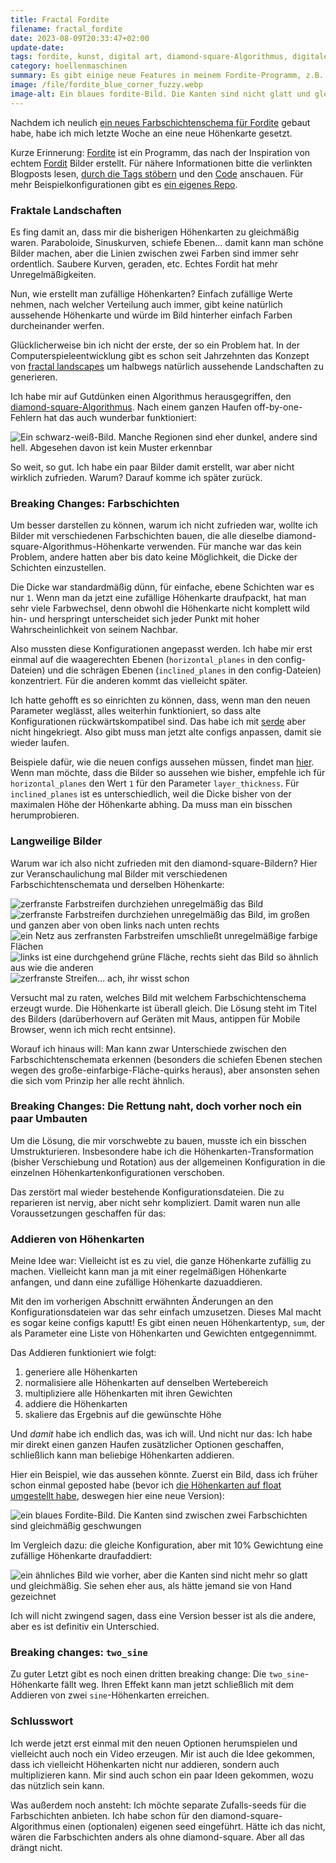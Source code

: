 ```yaml
---
title: Fractal Fordite
filename: fractal_fordite
date: 2023-08-09T20:33:47+02:00
update-date:
tags: fordite, kunst, digital art, diamond-square-Algorithmus, digitale kunst, rust, fractal landscape, computerspiele, breaking changes
category: hoellenmaschinen
summary: Es gibt einige neue Features in meinem Fordite-Programm, z.B. fraktale Höhenkarten. Allerdings gibt es auch ein paar breaking changes.
image: /file/fordite_blue_corner_fuzzy.webp
image-alt: Ein blaues fordite-Bild. Die Kanten sind nicht glatt und gleichmäßig. Sie sehen eher aus, als hätte jemand sie von Hand gezeichnet
---
```


Nachdem ich neulich [ein neues Farbschichtenschema für Fordite](/blogposts/fordite_barber_pole) gebaut habe, habe ich mich letzte Woche an eine neue Höhenkarte gesetzt.

Kurze Erinnerung: [Fordite](/blogposts/fordite) ist ein Programm, das nach der Inspiration von echtem [Fordit](https://en.wikipedia.org/wiki/Fordite) Bilder erstellt. Für nähere Informationen bitte die verlinkten Blogposts lesen, [durch die Tags stöbern](/tags/fordite) und den [Code](https://gitlab.com/GKnirps/fordite) anschauen. Für mehr Beispielkonfigurationen gibt es [ein eigenes Repo](https://gitlab.com/GKnirps/fordite-configurations).

### Fraktale Landschaften

Es fing damit an, dass mir die bisherigen Höhenkarten zu gleichmäßig waren. Paraboloide, Sinuskurven, schiefe Ebenen… damit kann man schöne Bilder machen, aber die Linien zwischen zwei Farben sind immer sehr ordentlich. Saubere Kurven, geraden, etc. Echtes Fordit hat mehr Unregelmäßigkeiten.

Nun, wie erstellt man zufällige Höhenkarten? Einfach zufällige Werte nehmen, nach welcher Verteilung auch immer, gibt keine natürlich aussehende Höhenkarte und würde im Bild hinterher einfach Farben durcheinander werfen.

Glücklicherweise bin ich nicht der erste, der so ein Problem hat. In der Computerspieleentwicklung gibt es schon seit Jahrzehnten das Konzept von [fractal landscapes](https://en.wikipedia.org/wiki/Fractal_landscape) um halbwegs natürlich aussehende Landschaften zu generieren.

Ich habe mir auf Gutdünken einen Algorithmus herausgegriffen, den [diamond-square-Algorithmus](https://en.wikipedia.org/wiki/Diamond-square_algorithm). Nach einem ganzen Haufen off-by-one-Fehlern hat das auch wunderbar funktioniert:

![Ein schwarz-weiß-Bild. Manche Regionen sind eher dunkel, andere sind hell. Abgesehen davon ist kein Muster erkennbar](/file/fordite_diamond_square_hm.webp)

So weit, so gut. Ich habe ein paar Bilder damit erstellt, war aber nicht wirklich zufrieden. Warum? Darauf komme ich später zurück.

### Breaking Changes: Farbschichten

Um besser darstellen zu können, warum ich nicht zufrieden war, wollte ich Bilder mit verschiedenen Farbschichten bauen, die alle dieselbe diamond-square-Algorithmus-Höhenkarte verwenden. Für manche war das kein Problem, andere hatten aber bis dato keine Möglichkeit, die Dicke der Schichten einzustellen.

Die Dicke war standardmäßig dünn, für einfache, ebene Schichten war es nur `1`. Wenn man da jetzt eine zufällige Höhenkarte draufpackt, hat man sehr viele Farbwechsel, denn obwohl die Höhenkarte nicht komplett wild hin- und herspringt unterscheidet sich jeder Punkt mit hoher Wahrscheinlichkeit von seinem Nachbar.

Also mussten diese Konfigurationen angepasst werden. Ich habe mir erst einmal auf die waagerechten Ebenen (`horizontal_planes` in den config-Dateien) und die schrägen Ebenen (`inclined_planes` in den config-Dateien) konzentriert. Für die anderen kommt das vielleicht später.

Ich hatte gehofft es so einrichten zu können, dass, wenn man den neuen Parameter weglässt, alles weiterhin funktioniert, so dass alte Konfigurationen rückwärtskompatibel sind. Das habe ich mit [serde](https://serde.rs/) aber nicht hingekriegt. Also gibt muss man jetzt alte configs anpassen, damit sie wieder laufen.

Beispiele dafür, wie die neuen configs aussehen müssen, findet man [hier](https://gitlab.com/GKnirps/fordite/-/tree/master/sample_cfg). Wenn man möchte, dass die Bilder so aussehen wie bisher, empfehle ich für `horizontal_planes` den Wert `1` für den Parameter `layer_thickness`. Für `inclined_planes` ist es unterschiedlich, weil die Dicke bisher von der maximalen Höhe der Höhenkarte abhing. Da muss man ein bisschen herumprobieren.

### Langweilige Bilder

Warum war ich also nicht zufrieden mit den diamond-square-Bildern? Hier zur Veranschaulichung mal Bilder mit verschiedenen Farbschichtenschemata und derselben Höhenkarte:

![zerfranste Farbstreifen durchziehen unregelmäßig das Bild](/file/fordite_ds_barber_pole.webp "Barber Pole")
![zerfranste Farbstreifen durchziehen unregelmäßig das Bild, im großen und ganzen aber von oben links nach unten rechts](/file/fordite_ds_cylinder.webp "Zylinder")
![ein Netz aus zerfransten Farbstreifen umschließt unregelmäßige farbige Flächen](/file/fordite_ds_h_planes.webp "waagerechte Ebenen")
![links ist eine durchgehend grüne Fläche, rechts sieht das Bild so ähnlich aus wie die anderen](/file/fordite_ds_i_planes.webp "schiefe Ebenen")
![zerfranste Streifen… ach, ihr wisst schon](/file/fordite_ds_sphere.webp "Kugel")

Versucht mal zu raten, welches Bild mit welchem Farbschichtenschema erzeugt wurde. Die Höhenkarte ist überall gleich. Die Lösung steht im Titel des Bilders (darüberhovern auf Geräten mit Maus, antippen für Mobile Browser, wenn ich mich recht entsinne).

Worauf ich hinaus will: Man kann zwar Unterschiede zwischen den Farbschichtenschemata erkennen (besonders die schiefen Ebenen stechen wegen des große-einfarbige-Fläche-quirks heraus), aber ansonsten sehen die sich vom Prinzip her alle recht ähnlich.

### Breaking Changes: Die Rettung naht, doch vorher noch ein paar Umbauten

Um die Lösung, die mir vorschwebte zu bauen, musste ich ein bisschen Umstrukturieren. Insbesondere habe ich die Höhenkarten-Transformation (bisher Verschiebung und Rotation) aus der allgemeinen Konfiguration in die einzelnen Höhenkartenkonfigurationen verschoben.

Das zerstört mal wieder bestehende Konfigurationsdateien. Die zu reparieren ist nervig, aber nicht sehr kompliziert. Damit waren nun alle Voraussetzungen geschaffen für das:

### Addieren von Höhenkarten

Meine Idee war: Vielleicht ist es zu viel, die ganze Höhenkarte zufällig zu machen. Vielleicht kann man ja mit einer regelmäßigen Höhenkarte anfangen, und dann eine zufällige Höhenkarte dazuaddieren.

Mit den im vorherigen Abschnitt erwähnten Änderungen an den Konfigurationsdateien war das sehr einfach umzusetzen. Dieses Mal macht es sogar keine configs kaputt! Es gibt einen neuen Höhenkartentyp, `sum`, der als Parameter eine Liste von Höhenkarten und Gewichten entgegennimmt.

Das Addieren funktioniert wie folgt:

1. generiere alle Höhenkarten
2. normalisiere alle Höhenkarten auf denselben Wertebereich
3. multipliziere alle Höhenkarten mit ihren Gewichten
4. addiere die Höhenkarten
5. skaliere das Ergebnis auf die gewünschte Höhe

Und _damit_ habe ich endlich das, was ich will. Und nicht nur das: Ich habe mir direkt einen ganzen Haufen zusätzlicher Optionen geschaffen, schließlich kann man beliebige Höhenkarten addieren.

Hier ein Beispiel, wie das aussehen könnte. Zuerst ein Bild, dass ich früher schon einmal geposted habe (bevor ich [die Höhenkarten auf float umgestellt habe](/blogposts/fordite_update_2), deswegen hier eine neue Version):

![ein blaues Fordite-Bild. Die Kanten sind zwischen zwei Farbschichten sind gleichmäßig geschwungen](/file/fordite_blue_corner_smooth.webp)

Im Vergleich dazu: die gleiche Konfiguration, aber mit 10% Gewichtung eine zufällige Höhenkarte draufaddiert:

![ein ähnliches Bild wie vorher, aber die Kanten sind nicht mehr so glatt und gleichmäßig. Sie sehen eher aus, als hätte jemand sie von Hand gezeichnet](/file/fordite_blue_corner_fuzzy.webp)

Ich will nicht zwingend sagen, dass eine Version besser ist als die andere, aber es ist definitiv ein Unterschied.

### Breaking changes: `two_sine`

Zu guter Letzt gibt es noch einen dritten breaking change: Die `two_sine`-Höhenkarte fällt weg. Ihren Effekt kann man jetzt schließlich mit dem Addieren von zwei `sine`-Höhenkarten erreichen.

### Schlusswort

Ich werde jetzt erst einmal mit den neuen Optionen herumspielen und vielleicht auch noch ein Video erzeugen. Mir ist auch die Idee gekommen, dass ich vielleicht Höhenkarten nicht nur addieren, sondern auch multiplizieren kann. Mir sind auch schon ein paar Ideen gekommen, wozu das nützlich sein kann.

Was außerdem noch ansteht: Ich möchte separate Zufalls-seeds für die Farbschichten anbieten. Ich habe schon für den diamond-square-Algorithmus einen (optionalen) eigenen seed eingeführt. Hätte ich das nicht, wären die Farbschichten anders als ohne diamond-square. Aber all das drängt nicht.
